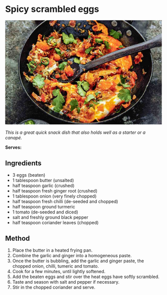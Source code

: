# Spicy scrambled eggs

![Spicy scrambled eggs](resources/scrambled-egg.jpg)

*This is a great quick snack dish that also holds well as a starter or a canapé.*

**Serves:** 

## Ingredients
- 3 eggs (beaten)
- 1 tablespoon butter (unsalted)
- half teaspoon garlic (crushed)
- half teaspoon fresh ginger root (crushed)
- 1 tablespoon onion (very finely chopped)
- half teaspoon fresh chilli (de-seeded and chopped)
- half teaspoon ground turmeric
- 1 tomato (de-seeded and diced)
- salt and freshly ground black pepper
- half teaspoon coriander leaves (chopped)

## Method
1. Place the butter in a heated frying pan.
1. Combine the garlic and ginger into a homogeneous paste.
1. Once the butter is bubbling, add the garlic and ginger paste, the chopped onion, chilli, tumeric and tomato.
1. Cook for a few minutes, until lightly softened.
1. Add the beaten eggs and stir over the heat eggs have softly scrambled.
1. Taste and season with salt and pepper if necessary.
1. Stir in the chopped coriander and serve.